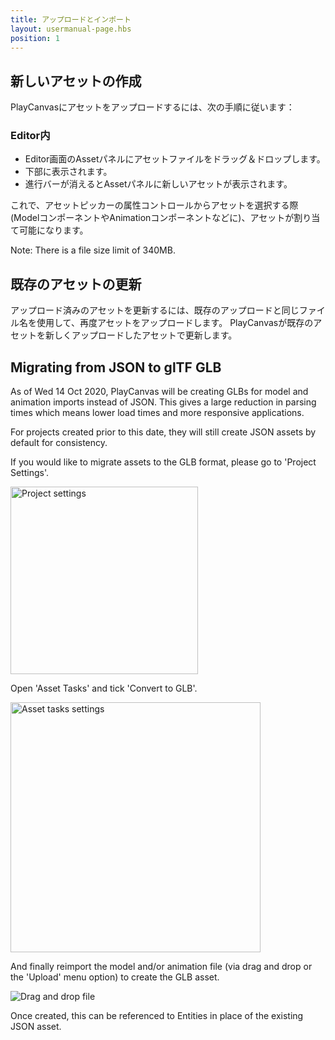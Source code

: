 ```yaml
---
title: アップロードとインポート
layout: usermanual-page.hbs
position: 1
---
```


## 新しいアセットの作成

PlayCanvasにアセットをアップロードするには、次の手順に従います：

### Editor内

* Editor画面のAssetパネルにアセットファイルをドラッグ＆ドロップします。
* 下部に表示されます。
* 進行バーが消えるとAssetパネルに新しいアセットが表示されます。

これで、アセットピッカーの属性コントロールからアセットを選択する際 (ModelコンポーネントやAnimationコンポーネントなどに)、アセットが割り当て可能になります。

Note: There is a file size limit of 340MB.

## 既存のアセットの更新

アップロード済みのアセットを更新するには、既存のアップロードと同じファイル名を使用して、再度アセットをアップロードします。 PlayCanvasが既存のアセットを新しくアップロードしたアセットで更新します。

## Migrating from JSON to glTF GLB

As of Wed 14 Oct 2020, PlayCanvas will be creating GLBs for model and animation imports instead of JSON. This gives a large reduction in parsing times which means lower load times and more responsive applications.

For projects created prior to this date, they will still create JSON assets by default for consistency.

If you would like to migrate assets to the GLB format, please go to 'Project Settings'.

<img loading="lazy" src="/images/user-manual/assets/importing/project-settings.png" alt="Project settings" width="300">

Open 'Asset Tasks' and tick 'Convert to GLB'.

<img loading="lazy" src="/images/user-manual/assets/importing/asset-tasks.png" alt="Asset tasks settings" width="400">

And finally reimport the model and/or animation file (via drag and drop or the 'Upload' menu option) to create the GLB asset.

<img loading="lazy" src="/images/user-manual/assets/importing/drag-and-drop.gif" alt="Drag and drop file">

Once created, this can be referenced to Entities in place of the existing JSON asset.
